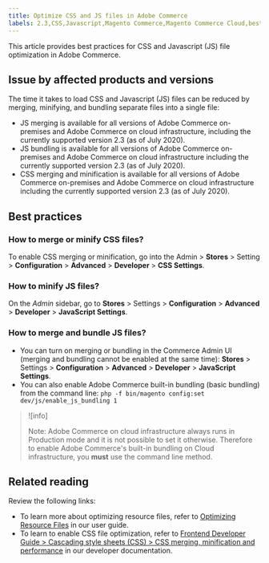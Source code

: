 ```yaml
---
title: Optimize CSS and JS files in Adobe Commerce
labels: 2.3,CSS,Javascript,Magento Commerce,Magento Commerce Cloud,best practices,configuration,file optimization,performance,Adobe Commerce,cloud infrastructure
---
```


This article provides best practices for CSS and Javascript (JS) file optimization in Adobe Commerce.

## Issue by affected products and versions

The time it takes to load CSS and Javascript (JS) files can be reduced by merging, minifying, and bundling separate files into a single file:

* JS merging is available for all versions of Adobe Commerce on-premises and Adobe Commerce on cloud infrastructure, including the currently supported version 2.3 (as of July 2020).
* JS bundling is available for all versions of Adobe Commerce on-premises and Adobe Commerce on cloud infrastructure including the currently supported version 2.3 (as of July 2020).
* CSS merging and minification is available for all versions of Adobe Commerce on-premises and Adobe Commerce on cloud infrastructure including the currently supported version 2.3 (as of July 2020).

## Best practices

### How to merge or minify CSS files?

To enable CSS merging or minification, go into the Admin > **Stores** > Setting > **Configuration** > **Advanced** > **Developer** > **CSS Settings**.

### How to minify JS files?

On the *Admin* sidebar, go to **Stores** > Settings > **Configuration** > **Advanced** > **Developer** > **JavaScript Settings**.

### How to merge and bundle JS files?

* You can turn on merging or bundling in the Commerce Admin UI (merging and bundling cannot be enabled at the same time): **Stores** > Settings > **Configuration** > **Advanced** > **Developer** > **JavaScript Settings**.
* You can also enable Adobe Commerce built-in bundling (basic bundling) from the command line: `php -f bin/magento config:set dev/js/enable_js_bundling 1`

>![info]
>
>Note: Adobe Commerce on cloud infrastructure always runs in Production mode and it is not possible to set it otherwise. Therefore to enable Adobe Commerce's built-in bundling on Cloud infrastructure, you **must** use the command line method.

## Related reading

Review the following links:

* To learn more about optimizing resource files, refer to [Optimizing Resource Files](https://docs.magento.com/user-guide/system/file-optimization.html) in our user guide.  
* To learn to enable CSS file optimization, refer to [Frontend Developer Guide > Cascading style sheets (CSS) > CSS merging, minification and performance](https://devdocs.magento.com/guides/v2.3/frontend-dev-guide/css-topics/css-overview.html#css-merging-minification-and-performance) in our developer documentation.
